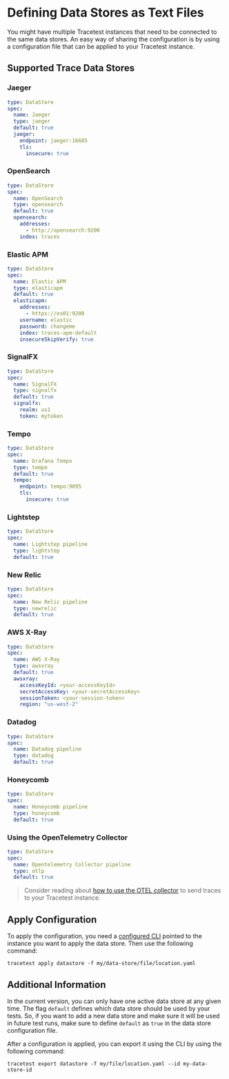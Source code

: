 # Defining Data Stores as Text Files

You might have multiple Tracetest instances that need to be connected to the same data stores. An easy way of sharing the configuration is by using a configuration file that can be applied to your Tracetest instance.

## Supported Trace Data Stores

### Jaeger

```yaml
type: DataStore
spec:
  name: Jaeger
  type: jaeger
  default: true
  jaeger:
    endpoint: jaeger:16685
    tls:
      insecure: true
```

### OpenSearch

```yaml
type: DataStore
spec:
  name: OpenSearch
  type: opensearch
  default: true
  opensearch:
    addresses:
      - http://opensearch:9200
    index: traces
```

### Elastic APM

```yaml
type: DataStore
spec:
  name: Elastic APM
  type: elasticapm
  default: true
  elasticapm:
    addresses:
      - https://es01:9200
    username: elastic
    password: changeme
    index: traces-apm-default
    insecureSkipVerify: true
```

### SignalFX

```yaml
type: DataStore
spec:
  name: SignalFX
  type: signalfx
  default: true
  signalfx:
    realm: us1
    token: mytoken
```

### Tempo

```yaml
type: DataStore
spec:
  name: Grafana Tempo
  type: tempo
  default: true
  tempo:
    endpoint: tempo:9095
    tls:
      insecure: true
```

### Lightstep

```yaml
type: DataStore
spec:
  name: Lightstep pipeline
  type: lightstep
  default: true
```

### New Relic

```yaml
type: DataStore
spec:
  name: New Relic pipeline
  type: newrelic
  default: true
```

### AWS X-Ray

```yaml
type: DataStore
spec:
  name: AWS X-Ray
  type: awsxray
  default: true
  awsxray:
    accessKeyId: <your-accessKeyId>
    secretAccessKey: <your-secretAccessKey>
    sessionToken: <your-session-token>
    region: "us-west-2"
```

### Datadog

```yaml
type: DataStore
spec:
  name: Datadog pipeline
  type: datadog
  default: true
```

### Honeycomb

```yaml
type: DataStore
spec:
  name: Honeycomb pipeline
  type: honeycomb
  default: true
```

### Using the OpenTelemetry Collector

```yaml
type: DataStore
spec:
  name: Opentelemetry Collector pipeline
  type: otlp
  default: true
```

> Consider reading about [how to use the OTEL collector](../configuration/connecting-to-data-stores/opentelemetry-collector.md) to send traces to your Tracetest instance.

## Apply Configuration

To apply the configuration, you need a [configured CLI](./configuring-your-cli.md) pointed to the instance you want to apply the data store. Then use the following command:

```
tracetest apply datastore -f my/data-store/file/location.yaml
```

## Additional Information

In the current version, you can only have one active data store at any given time. The flag `default` defines which data store should be used by your tests. So, if you want to add a new data store and make sure it will be used in future test runs, make sure to define `default` as `true` in the data store configuration file.

After a configuration is applied, you can export it using the CLI by using the following command:

```
tracetest export datastore -f my/file/location.yaml --id my-data-store-id
```
